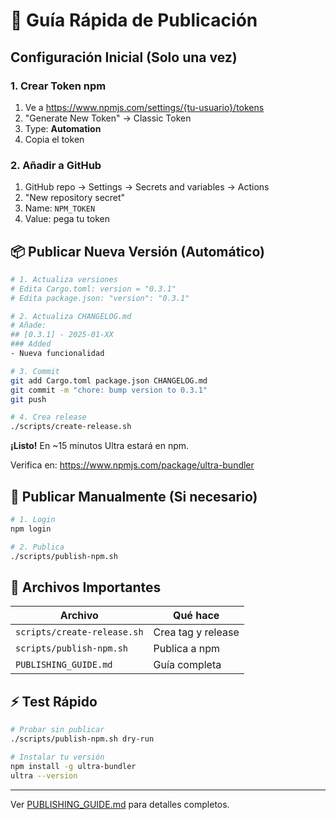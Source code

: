 # 🚀 Guía Rápida de Publicación

## Configuración Inicial (Solo una vez)

### 1. Crear Token npm
1. Ve a https://www.npmjs.com/settings/{tu-usuario}/tokens
2. "Generate New Token" → Classic Token
3. Type: **Automation**
4. Copia el token

### 2. Añadir a GitHub
1. GitHub repo → Settings → Secrets and variables → Actions
2. "New repository secret"
3. Name: `NPM_TOKEN`
4. Value: pega tu token

## 📦 Publicar Nueva Versión (Automático)

```bash
# 1. Actualiza versiones
# Edita Cargo.toml: version = "0.3.1"
# Edita package.json: "version": "0.3.1"

# 2. Actualiza CHANGELOG.md
# Añade:
## [0.3.1] - 2025-01-XX
### Added
- Nueva funcionalidad

# 3. Commit
git add Cargo.toml package.json CHANGELOG.md
git commit -m "chore: bump version to 0.3.1"
git push

# 4. Crea release
./scripts/create-release.sh
```

**¡Listo!** En ~15 minutos Ultra estará en npm.

Verifica en: https://www.npmjs.com/package/ultra-bundler

## 🔧 Publicar Manualmente (Si necesario)

```bash
# 1. Login
npm login

# 2. Publica
./scripts/publish-npm.sh
```

## 📝 Archivos Importantes

| Archivo | Qué hace |
|---------|----------|
| `scripts/create-release.sh` | Crea tag y release |
| `scripts/publish-npm.sh` | Publica a npm |
| `PUBLISHING_GUIDE.md` | Guía completa |

## ⚡ Test Rápido

```bash
# Probar sin publicar
./scripts/publish-npm.sh dry-run

# Instalar tu versión
npm install -g ultra-bundler
ultra --version
```

---

Ver [PUBLISHING_GUIDE.md](./PUBLISHING_GUIDE.md) para detalles completos.

